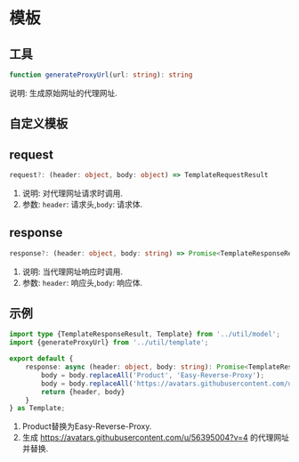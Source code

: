 # 模板
## 工具
```TypeScript
function generateProxyUrl(url: string): string
```
说明: 生成原始网址的代理网址.
## 自定义模板
## request
```TypeScript
request?: (header: object, body: object) => TemplateRequestResult
```
1. 说明: 对代理网址请求时调用.
2. 参数: `header`: 请求头,`body`: 请求体.
## response
```TypeScript
response?: (header: object, body: string) => Promise<TemplateResponseResult>
```
1. 说明: 当代理网址响应时调用.
2. 参数: `header`: 响应头,`body`: 响应体.
## 示例
```TypeScript
import type {TemplateResponseResult, Template} from '../util/model';
import {generateProxyUrl} from '../util/template';

export default {
    response: async (header: object, body: string): Promise<TemplateResponseResult> => {
        body = body.replaceAll('Product', 'Easy-Reverse-Proxy');
        body = body.replaceAll('https://avatars.githubusercontent.com/u/56395004?v=4', generateProxyUrl('https://avatars.githubusercontent.com/u/56395004?v=4&amp;size=40'));
        return {header, body}
    }
} as Template;
```
1. Product替换为Easy-Reverse-Proxy.
2. 生成 https://avatars.githubusercontent.com/u/56395004?v=4 的代理网址并替换.